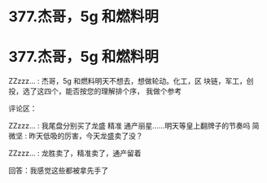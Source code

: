 # 377.杰哥，5g 和燃料明

# 377.杰哥，5g 和燃料明

ZZzzz... : 杰哥，5g 和燃料明天不想去，想做轮动。化工，区 块链，军工，创投，选了这四个，能否按您的理解排个序， 我做个参考

评论区：

ZZzzz... : 我尾盘分别买了龙盛 精准 通产丽星……明天等皇上翻牌子的节奏吗 简微坚 : 昨天低吸的厉害，今天龙盛卖了没？

ZZzzz... : 龙胜卖了，精准卖了，通产留着

回答：我感觉这些都被拿先手了
